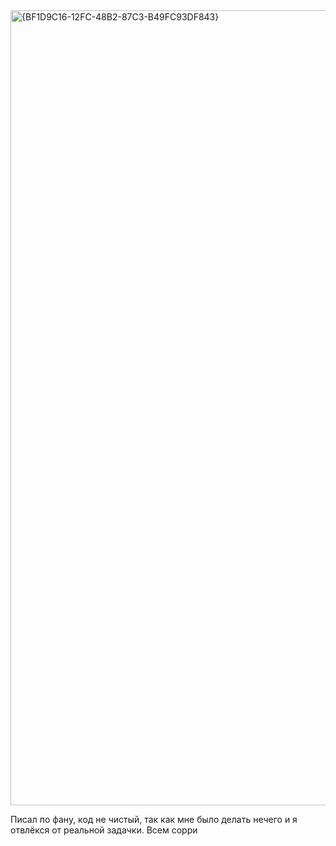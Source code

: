 <img width="2559" height="1272" alt="{BF1D9C16-12FC-48B2-87C3-B49FC93DF843}" src="https://github.com/user-attachments/assets/94d0c12c-6a6b-4d23-bc42-9146e4ffbb80" />

Писал по фану, код не чистый, так как мне было делать нечего и я отвлёкся от реальной задачки. Всем сорри 
